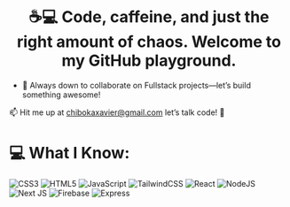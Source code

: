 <h1 align="center">☕💻 Code, caffeine, and just the right amount of chaos. Welcome to my GitHub playground.</h1>



- 👯 Always down to collaborate on Fullstack projects—let’s build something awesome!



📫 Hit me up at chibokaxavier@gmail.com let’s talk code! 🚀



 <div align="start">

  </div>
  
  # 💻 What I Know:
![CSS3](https://img.shields.io/badge/css3-%231572B6.svg?style=for-the-badge&logo=css3&logoColor=white) ![HTML5](https://img.shields.io/badge/html5-%23E34F26.svg?style=for-the-badge&logo=html5&logoColor=white) ![JavaScript](https://img.shields.io/badge/javascript-%23323330.svg?style=for-the-badge&logo=javascript&logoColor=%23F7DF1E)  ![TailwindCSS](https://img.shields.io/badge/tailwindcss-%2338B2AC.svg?style=for-the-badge&logo=tailwind-css&logoColor=white) ![React](https://img.shields.io/badge/react-%2320232a.svg?style=for-the-badge&logo=react&logoColor=%2361DAFB) ![NodeJS](https://img.shields.io/badge/node.js-6DA55F?style=for-the-badge&logo=node.js&logoColor=white) ![Next JS](https://img.shields.io/badge/Next-black?style=for-the-badge&logo=next.js&logoColor=white) ![Firebase](https://img.shields.io/badge/Firebase-black?style=for-the-badge&logo=firebase&logoColor=red) ![Express](https://img.shields.io/badge/Express-black?style=for-the-badge&logo=express&logoColor=red) 
  

</div>


